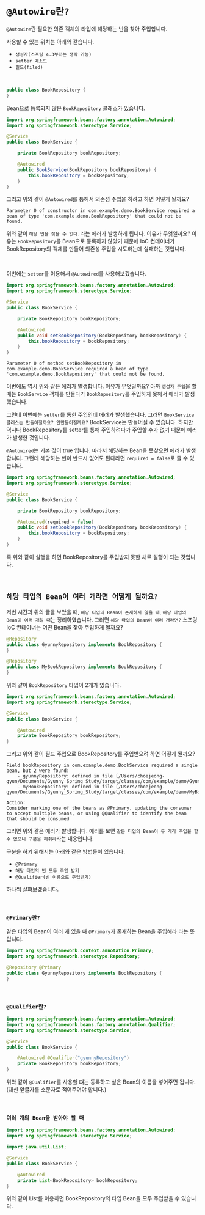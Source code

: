 # `@Autowire란?`

`@Autowire`란 필요한 의존 객체의 타입에 해당하는 빈을 찾아 주입합니다. 

사용할 수 있는 위치는 아래와 같습니다. 

- `생성자(스프링 4.3부터는 생략 가능)`
- `setter 메소드`
- `필드(filed)`

<br>

```java
public class BookRepository {
}
```

Bean으로 등록되지 않은 `BookRepository` 클래스가 있습니다. 

```java
import org.springframework.beans.factory.annotation.Autowired;
import org.springframework.stereotype.Service;

@Service
public class BookService {

    private BookRepository bookRepository;

    @Autowired
    public BookService(BookRepository bookRepository) {
        this.bookRepository = bookRepository;
    }
}
```

그리고 위와 같이 `@Autowired`를 통해서 의존성 주입을 하려고 하면 어떻게 될까요?

```
Parameter 0 of constructor in com.example.demo.BookService required a bean of type 'com.example.demo.BookRepository' that could not be found.
```

위와 같이 `해당 빈을 찾을 수 없다.`라는 에러가 발생하게 됩니다. 이유가 무엇일까요? 이유는 `BookRepository`를 Bean으로 등록하지 않았기 때문에 IoC 컨테이너가 BookRepository의 객체를 만들어 의존성 주입을 시도하는데 실패하는 것입니다. 

<br>

이번에는 `setter`를 이용해서 `@Autowired`를 사용해보겠습니다. 

```java
import org.springframework.beans.factory.annotation.Autowired;
import org.springframework.stereotype.Service;

@Service
public class BookService {

    private BookRepository bookRepository;

    @Autowired
    public void setBookRepository(BookRepository bookRepository) {
        this.bookRepository = bookRepository;
    }
}
```
 
```
Parameter 0 of method setBookRepository in com.example.demo.BookService required a bean of type 'com.example.demo.BookRepository' that could not be found.
```

이번에도 역시 위와 같은 에러가 발생합니다. 이유가 무엇일까요? 아까 `생성자 주입`을 할 때는 `BookService` 객체를 만들다가 `BookRepository`를 주입하지 못해서 에러가 발생했습니다. 

그런데 이번에는 `setter`를 통한 주입인데 에러가 발생했습니다. 그러면 `BookService 클래스는 만들어질까요? 안만들어질까요?` BookService는 만들어질 수 있습니다.
하지만 역시나 BookRepository를 setter를 통해 주입하려다가 주입할 수가 없기 때문에 에러가 발생한 것입니다. 

`@Autowired`는 기본 값이 true 입니다. 따라서 해당하는 Bean을 못찾으면 에러가 발생합니다. 그런데 해당하는 빈이 반드시 없어도 된다라면 `required = false`로 줄 수 있습니다. 

```java
import org.springframework.beans.factory.annotation.Autowired;
import org.springframework.stereotype.Service;

@Service
public class BookService {

    private BookRepository bookRepository;

    @Autowired(required = false)
    public void setBookRepository(BookRepository bookRepository) {
        this.bookRepository = bookRepository;
    }
}
```

즉 위와 같이 실행을 하면 BookRepository를 주입받지 못한 채로 실행이 되는 것입니다. 

<br>

## `해당 타입의 Bean이 여러 개라면 어떻게 될까요?`

저번 시간과 위의 글을 보았을 때, `해당 타입의 Bean이 존재하지 않을 때`, `해당 타입의 Bean이 여러 개일 때`는 정리하였습니다. 그러면 `해당 타입의 Bean이 여러 개라면?` 스프링 IoC 컨테이너는 어떤 Bean을 찾아 주입하게 될까요?

```java
@Repository
public class GyunnyRepository implements BookRepository {
}
```
```java
@Repository
public class MyBookRepository implements BookRepository {
}
```

위와 같이 `BookRepository` 타입이 2개가 있습니다. 

```java
import org.springframework.beans.factory.annotation.Autowired;
import org.springframework.stereotype.Service;

@Service
public class BookService {

    @Autowired
    private BookRepository bookRepository;
}
```

그리고 위와 같이 필드 주입으로 BookRepository를 주입받으려 하면 어떻게 될까요?

```
Field bookRepository in com.example.demo.BookService required a single bean, but 2 were found:
	- gyunnyRepository: defined in file [/Users/choejeong-gyun/Documents/Gyunny_Spring_Study/target/classes/com/example/demo/GyunnyRepository.class]
	- myBookRepository: defined in file [/Users/choejeong-gyun/Documents/Gyunny_Spring_Study/target/classes/com/example/demo/MyBookRepository.class]

Action:
Consider marking one of the beans as @Primary, updating the consumer to accept multiple beans, or using @Qualifier to identify the bean that should be consumed
```

그러면 위와 같은 에러가 발생합니다. 에러를 보면 `같은 타입의 Bean이 두 개라 주입을 할 수 없으니 구분을 해줘라`라는 내용입니다. 

구분을 하기 위해서는 아래와 같은 방법들이 있습니다. 

- `@Primary`
- `해당 타입의 빈 모두 주입 받기`
- `@Qualifier(빈 이름으로 주입받기)`

하나씩 살펴보겠습니다.

<br>

### `@Primary란?`

같은 타입의 Bean이 여러 개 있을 때 `@Primary`가 존재하는 Bean을 주입해라 라는 뜻입니다. 

```java
import org.springframework.context.annotation.Primary;
import org.springframework.stereotype.Repository;

@Repository @Primary
public class GyunnyRepository implements BookRepository {
}
```

<br>

### `@Qualifier란?`

```java
import org.springframework.beans.factory.annotation.Autowired;
import org.springframework.beans.factory.annotation.Qualifier;
import org.springframework.stereotype.Service;

@Service
public class BookService {

    @Autowired @Qualifier("gyunnyRepository")
    private BookRepository bookRepository;
}
```

위와 같이 `@Qualifier`를 사용할 떄는 등록하고 싶은 Bean의 이름을 넣어주면 됩니다.(대신 앞글자를 소문자로 적어주어야 합니다.)

<br>

### `여러 개의 Bean을 받아야 할 때`

```java
import org.springframework.beans.factory.annotation.Autowired;
import org.springframework.stereotype.Service;

import java.util.List;

@Service
public class BookService {

    @Autowired
    private List<BookRepository> bookRepository;
}
```

위와 같이 List를 이용하면 BookRepository의 타입 Bean을 모두 주입받을 수 있습니다. 
